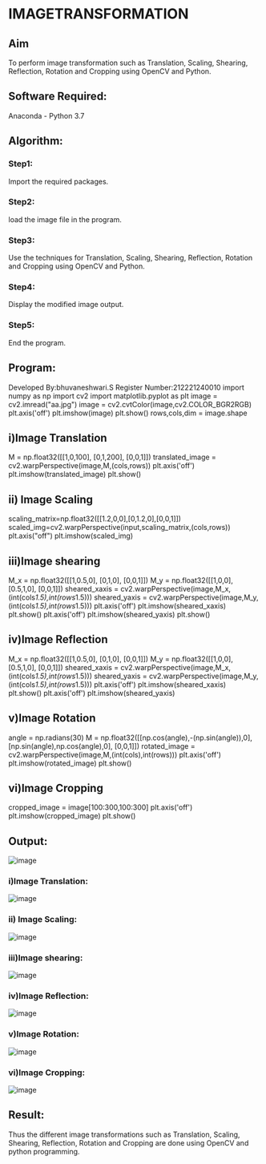 # IMAGETRANSFORMATION

## Aim
To perform image transformation such as Translation, Scaling, Shearing, Reflection, Rotation and Cropping using OpenCV and Python.

## Software Required:
Anaconda - Python 3.7

## Algorithm:
### Step1:
Import the required packages.
### Step2:
load the image file in the program.
### Step3:
Use the techniques for Translation, Scaling, Shearing, Reflection, Rotation and Cropping using
OpenCV and Python.
### Step4:
Display the modified image output.
### Step5:
End the program.
## Program:
Developed By:bhuvaneshwari.S
Register Number:212221240010
import numpy as np
import cv2
import matplotlib.pyplot as plt
image = cv2.imread("aa.jpg")
image = cv2.cvtColor(image,cv2.COLOR_BGR2RGB)
plt.axis('off')
plt.imshow(image)
plt.show()
rows,cols,dim = image.shape
## i)Image Translation
M = np.float32([[1,0,100],
[0,1,200],
[0,0,1]])
translated_image = cv2.warpPerspective(image,M,(cols,rows))
plt.axis('off')
plt.imshow(translated_image)
plt.show()
## ii) Image Scaling
scaling_matrix=np.float32([[1.2,0,0],[0,1.2,0],[0,0,1]])
scaled_img=cv2.warpPerspective(input,scaling_matrix,(cols,rows))
plt.axis("off")
plt.imshow(scaled_img)
## iii)Image shearing
M_x = np.float32([[1,0.5,0],
[0,1,0],
[0,0,1]])
M_y = np.float32([[1,0,0],
[0.5,1,0],
[0,0,1]])
sheared_xaxis = cv2.warpPerspective(image,M_x,(int(cols*1.5),int(rows*1.5)))
sheared_yaxis = cv2.warpPerspective(image,M_y,(int(cols*1.5),int(rows*1.5)))
plt.axis('off')
plt.imshow(sheared_xaxis)
plt.show()
plt.axis('off')
plt.imshow(sheared_yaxis)
plt.show()
## iv)Image Reflection
M_x = np.float32([[1,0.5,0],
[0,1,0],
[0,0,1]])
M_y = np.float32([[1,0,0],
[0.5,1,0],
[0,0,1]])
sheared_xaxis = cv2.warpPerspective(image,M_x,(int(cols*1.5),int(rows*1.5)))
sheared_yaxis = cv2.warpPerspective(image,M_y,(int(cols*1.5),int(rows*1.5)))
plt.axis('off')
plt.imshow(sheared_xaxis)
plt.show()
plt.axis('off')
plt.imshow(sheared_yaxis)
## v)Image Rotation
angle = np.radians(30)
M = np.float32([[np.cos(angle),-(np.sin(angle)),0],
[np.sin(angle),np.cos(angle),0],
[0,0,1]])
rotated_image = cv2.warpPerspective(image,M,(int(cols),int(rows)))
plt.axis('off')
plt.imshow(rotated_image)
plt.show()
## vi)Image Cropping
cropped_image = image[100:300,100:300]
plt.axis('off')
plt.imshow(cropped_image)
plt.show()
## Output:

![image](https://github.com/Bhuvaneshwari-2003/IMAGETRANSFORMATION/assets/94828604/15935212-ea4d-4226-bdfd-2f8d6ad8a4af)

### i)Image Translation:

![image](https://github.com/Bhuvaneshwari-2003/IMAGETRANSFORMATION/assets/94828604/10b9e3fa-9592-4c02-9674-e090cd83eef7)



### ii) Image Scaling:

![image](https://github.com/Bhuvaneshwari-2003/IMAGETRANSFORMATION/assets/94828604/e261b4f3-b7ad-4e57-81dc-f82f37d4d516)

### iii)Image shearing:

![image](https://github.com/Bhuvaneshwari-2003/IMAGETRANSFORMATION/assets/94828604/1db3d540-bd91-4f96-9881-02c53a6cd751)

### iv)Image Reflection:

![image](https://github.com/Bhuvaneshwari-2003/IMAGETRANSFORMATION/assets/94828604/858c1c42-4771-49c8-920f-9ff3a6837785)

### v)Image Rotation:

![image](https://github.com/Bhuvaneshwari-2003/IMAGETRANSFORMATION/assets/94828604/b1798bc0-2e24-41bb-9ef6-938f3c9b197d)

### vi)Image Cropping:

![image](https://github.com/Bhuvaneshwari-2003/IMAGETRANSFORMATION/assets/94828604/1e494ff0-0483-4637-a550-febb312bc89d)

## Result: 

Thus the different image transformations such as Translation, Scaling, Shearing, Reflection, Rotation and Cropping are done using OpenCV and python programming.
